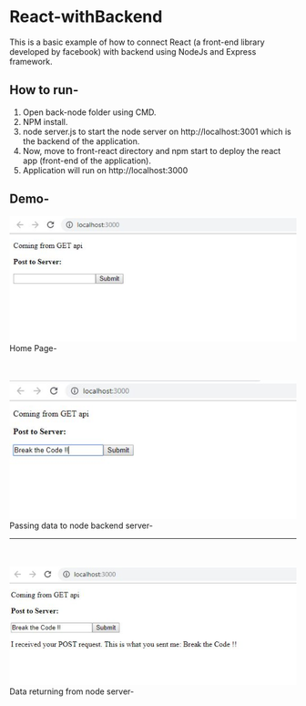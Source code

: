 # React-withBackend

This is a basic example of how to connect React (a front-end library developed by facebook) with backend using NodeJs and Express framework.

## How to run-
1. Open back-node folder using CMD.
2. NPM install.
3. node server.js to start the node server on http://localhost:3001 which is the backend of the application.
4. Now, move to front-react directory and npm start to deploy the react app (front-end of the application). 
5. Application will run on http://localhost:3000

## Demo-


<img src="https://github.com/rahul2412/React-withBackend/blob/master/demo_images/Capture1.JPG" alt="demo"/>
Home Page-


<br><br>
<img src="https://github.com/rahul2412/React-withBackend/blob/master/demo_images/Capture2.JPG" alt="demo"/><br>
Passing data to node backend server-
<hr>

<br><br>
<img src="https://github.com/rahul2412/React-withBackend/blob/master/demo_images/Capture3.JPG" alt="demo"/><br>
Data returning from node server-



